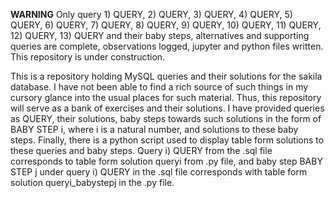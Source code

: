 **WARNING**
Only query 1) QUERY, 2) QUERY, 3) QUERY, 4) QUERY, 5) QUERY, 6) QUERY, 7) QUERY, 8) QUERY, 9) QUERY, 10) QUERY, 11) QUERY, 12) QUERY, 13) QUERY and their baby steps, alternatives and supporting queries are complete, observations logged, jupyter and python files written. This repository is under construction.

This is a repository holding MySQL queries and their solutions for the sakila database. I have not been able to find a rich source of such things in my cursory glance into the usual places for such material. Thus, this repository will serve as a bank of exercises and their solutions. I have provided queries as QUERY, their solutions, baby steps towards such solutions in the form of BABY STEP i, where i is a natural number, and solutions to these baby steps. Finally, there is a python script used to display table form solutions to these queries and baby steps. Query i) QUERY from the .sql file corresponds to table form solution queryi from .py file, and baby step BABY STEP j under query i) QUERY in the .sql file corresponds with table form solution queryi_babystepj in the .py file.  

